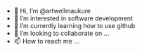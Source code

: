 - 👋 Hi, I’m @artwellmaukure
- 👀 I’m interested in software development
- 🌱 I’m currently learning how to use github
- 💞️ I’m looking to collaborate on ...
- 📫 How to reach me ...

<!---
artwellmaukure/artwellmaukure is a ✨ special ✨ repository because its `README.md` (this file) appears on your GitHub profile.
You can click the Preview link to take a look at your changes.
--->
